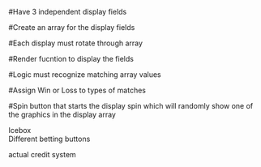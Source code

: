 #Have 3 independent display fields

#Create an array for the display fields

#Each display must rotate through array

#Render fucntion to display the fields

#Logic must recognize matching array values

#Assign Win or Loss to types of matches

#Spin button that starts the display spin which will randomly show one of the graphics in the display array




Icebox<br>
Different betting buttons

actual credit system 
